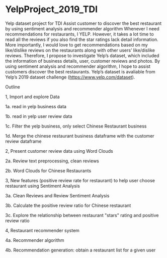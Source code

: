 # YelpProject_2019_TDI
Yelp dataset project for TDI
Assist customer to discover the best restaurant by using sentiment analysis and recommender algorithm
Whenever I need recommendations for restaurants, I YELP. However, it takes a lot time to read all the reviews if you also find the star ratings lack detail information. More importantly, I would love to get recommendations based on my like/dislike reviews on the restaurants along with other users’ like/dislike reviews. Therefore, I propose to investigate Yelp’s dataset, which included the information of business details, user, customer reviews and photos. By using sentiment analysis and recommender algorithm, I hope to assist customers discover the best restaurants. Yelp’s dataset is avaliable from Yelp’s 2019 dataset challenge (https://www.yelp.com/dataset).

Outline

1, Import and explore Data

1a. read in yelp business data

1b. read in yelp user review data

1c. Filter the yelp business, only select Chinese Restaurant business

1d. Merge the chinese restaurant business dataframe with the customer review dataframe

2, Present customer review data using Word Clouds

2a. Review text preprocessing, clean reviews

2b. Word Clouds for Chinese Restaurants

3, New features (positive review rate for restaurant) to help user choose restaurant using Sentiment Analysis

3a. Clean Reviews and Review Sentiment Analysis

3b. Calculate the positive review ratio for Chinese restaurant

3c. Explore the relationship between restaurant "stars" rating and positive review ratio

4, Restaurant recommender system

4a. Recommender algorithm

4b. Recommendation generation: obtain a restaurant list for a given user
